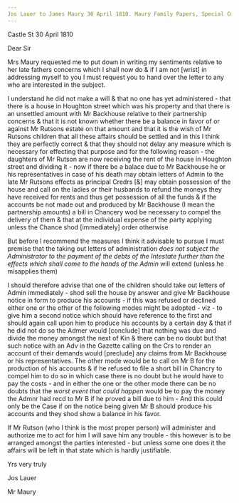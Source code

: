 ```yaml
---
Jos Lauer to James Maury 30 April 1810. Maury Family Papers, Special Collections Research Center, Swem Library, College of William and Mary.
---
```


Castle St 30 April 1810

Dear Sir

Mrs Maury requested me to put down in writing my sentiments relative to her late fathers concerns which I shall now do & if I am not [wrist] in addressing myself to you I must request you to hand over the letter to any who are interested in the subject.

I understand he did not make a will & that no one has yet administered - that there is a house in Houghton street which was his property and that there is an unsettled amount with Mr Backhouse relative to their partnership concerns & that it is not known whether there be a balance in favor of or against Mr Rutsons estate on that amount and that it is the wish of Mr Rutsons children that all these affairs should be settled and in this I think they are perfectly correct & that they should not delay any measure which is necessary for effecting that purpose and for the following reason - the daughters of Mr Rutson are now receiving the rent of the house in Houghton street and dividing it - now if there be a balace due to Mr Backhouse he or his representatives in case of his death may obtain letters of Admin to the late Mr Rutsons effects as principal Credrs [&] may obtain possession of the house and call on the ladies or their husbands to refund the moneys they have received for rents and thus get possession of all the funds & if the accounts be not made out and produced by Mr Backhouse (I mean the partnership amounts) a bill in Chancery wod be necessary to compel the delivery of them & that at the individual expense of the party applying unless the Chance shod [immediately] order otherwise 

But before I recommend the measures I think it advisable to pursue I must premise that the taking out letters of administration *does not subject the Administrator to the payment of the debts of the Intestate further than the effects which shall come to the hands of the Admin* will extend (unless he misapplies them)

I should therefore advise that one of the children should take out letters of Admin immediately - shod sell the house by answer and give Mr Backhouse notice in form to produce his accounts - if this was refused or declined either one or the other of the following modes might be adopted - viz - to give him a second notice which should have reference to the first and should again call upon him to produce his accounts by a certain day & that if he did not do so the Admer would [conclude] that nothing was due and divide the money amongst the next of Kin & there can be no doubt but that such notice with an Adv in the Gazette calling on the Crs to render an account of their demands would [preclude] any claims from Mr Backhouse or his representatives. The other mode would be to call on Mr B for the production of his accounts & if he refused to file a short bill in Chancry to compel him to do so in which case there is no doubt but he would have to pay the costs - and in either the one or the other mode there can be no doubts that the *worst event that could happen* would be to pay the money the Admnr had recd to Mr B if he proved a bill due to him - And this could only be the Case if on the notice being given Mr B should produce his accounts and they shod show a balance in his favor. 

If Mr Rutson (who I think is the most proper person) will administer and authorize me to act for him I will save him any trouble - this however is to be arranged amongst the parties interested - but unless some one does it the affairs will be left in that state which is hardly justifiable.

Yrs very truly

Jos Lauer

Mr Maury 